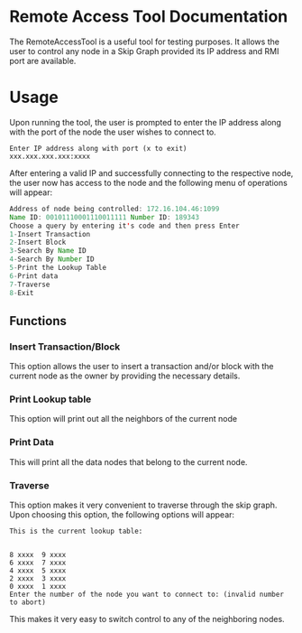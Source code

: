 ﻿# Remote Access Tool Documentation

The RemoteAccessTool is a useful tool for testing purposes. It allows the user to control any node in a Skip Graph provided its IP address and RMI port are available. 

# Usage
Upon running the tool, the user is prompted to enter the IP address along with the port of the node the user wishes to connect to. 

```
Enter IP address along with port (x to exit)
xxx.xxx.xxx.xxx:xxxx
```

After entering a valid IP and successfully connecting to the respective node, the user now has access to the node and the following menu of operations will appear:

```java
Address of node being controlled: 172.16.104.46:1099
Name ID: 00101110001110011111 Number ID: 189343
Choose a query by entering it's code and then press Enter
1-Insert Transaction
2-Insert Block
3-Search By Name ID
4-Search By Number ID
5-Print the Lookup Table
6-Print data
7-Traverse
8-Exit
```

## Functions

### Insert Transaction/Block
This option allows the user to insert a transaction and/or block with the current node as the owner by providing the necessary details.

### Print Lookup table
This option will print out all the neighbors of the current node

### Print Data
This will print all the data nodes that belong to the current node.

### Traverse
This option makes it very convenient to traverse through the skip graph. Upon choosing this option, the following options will appear:
```
This is the current lookup table: 


8 xxxx	9 xxxx	
6 xxxx	7 xxxx	
4 xxxx	5 xxxx	
2 xxxx	3 xxxx	
0 xxxx	1 xxxx	
Enter the number of the node you want to connect to: (invalid number to abort)
```
This makes it very easy to switch control to any of the neighboring nodes. 

